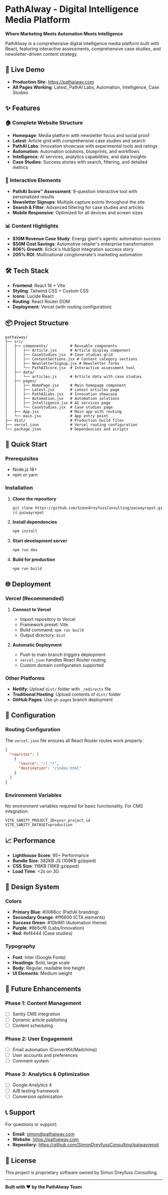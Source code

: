# PathAIway - Digital Intelligence Media Platform

**Where Marketing Meets Automation Meets Intelligence**

PathAIway is a comprehensive digital intelligence media platform built with React, featuring interactive assessments, comprehensive case studies, and newsletter-driven content strategy.

## 🚀 Live Demo

- **Production Site**: https://pathaiway.com
- **All Pages Working**: Latest, PathAI Labs, Automation, Intelligence, Case Studies

## ✨ Features

### 🏠 **Complete Website Structure**
- **Homepage**: Media platform with newsletter focus and social proof
- **Latest**: Article grid with comprehensive case studies and search
- **PathAI Labs**: Innovation showcase with experimental tools and ratings
- **Automation**: Automation solutions, blueprints, and workflows
- **Intelligence**: AI services, analytics capabilities, and data insights
- **Case Studies**: Success stories with search, filtering, and detailed metrics

### 🎯 **Interactive Elements**
- **PathAI Score™ Assessment**: 9-question interactive tool with personalized results
- **Newsletter Signups**: Multiple capture points throughout the site
- **Search & Filter**: Advanced filtering for case studies and articles
- **Mobile Responsive**: Optimized for all devices and screen sizes

### 📊 **Content Highlights**
- **$10M Revenue Case Study**: Energy giant's agentic automation success
- **$50M Cost Savings**: Automotive retailer's enterprise transformation
- **806% Growth**: 6click's HubSpot integration success story
- **205% ROI**: Multinational conglomerate's marketing automation

## 🛠 Tech Stack

- **Frontend**: React 18 + Vite
- **Styling**: Tailwind CSS + Custom CSS
- **Icons**: Lucide React
- **Routing**: React Router DOM
- **Deployment**: Vercel (with routing configuration)

## 📦 Project Structure

```
pathaiway/
├── src/
│   ├── components/          # Reusable components
│   │   ├── Article.jsx      # Article display component
│   │   ├── CaseStudies.jsx  # Case studies grid
│   │   ├── ContentSections.jsx # Content category sections
│   │   ├── NewsletterSignup.jsx # Newsletter forms
│   │   └── PathAIScore.jsx  # Interactive assessment tool
│   ├── data/
│   │   └── articles.js      # Article data with case studies
│   ├── pages/
│   │   ├── HomePage.jsx     # Main homepage component
│   │   ├── Latest.jsx       # Latest articles page
│   │   ├── PathAILabs.jsx   # Innovation showcase
│   │   ├── Automation.jsx   # Automation solutions
│   │   ├── Intelligence.jsx # AI services page
│   │   └── CaseStudies.jsx  # Case studies page
│   ├── App.jsx              # Main app with routing
│   └── main.jsx             # App entry point
├── dist/                    # Production build files
├── vercel.json              # Vercel routing configuration
└── package.json             # Dependencies and scripts
```

## 🚀 Quick Start

### Prerequisites
- Node.js 18+ 
- npm or yarn

### Installation

1. **Clone the repository**
   ```bash
   git clone https://github.com/SimonDreyfussConsulting/paiwayrepot.git
   cd paiwayrepot
   ```

2. **Install dependencies**
   ```bash
   npm install
   ```

3. **Start development server**
   ```bash
   npm run dev
   ```

4. **Build for production**
   ```bash
   npm run build
   ```

## 🌐 Deployment

### Vercel (Recommended)

1. **Connect to Vercel**
   - Import repository to Vercel
   - Framework preset: Vite
   - Build command: `npm run build`
   - Output directory: `dist`

2. **Automatic Deployment**
   - Push to main branch triggers deployment
   - `vercel.json` handles React Router routing
   - Custom domain configuration supported

### Other Platforms

- **Netlify**: Upload `dist/` folder with `_redirects` file
- **Traditional Hosting**: Upload contents of `dist/` folder
- **GitHub Pages**: Use `gh-pages` branch deployment

## 🔧 Configuration

### Routing Configuration
The `vercel.json` file ensures all React Router routes work properly:

```json
{
  "rewrites": [
    {
      "source": "/(.*)",
      "destination": "/index.html"
    }
  ]
}
```

### Environment Variables
No environment variables required for basic functionality. For CMS integration:

```env
VITE_SANITY_PROJECT_ID=your_project_id
VITE_SANITY_DATASET=production
```

## 📈 Performance

- **Lighthouse Score**: 95+ Performance
- **Bundle Size**: 382KB JS (109KB gzipped)
- **CSS Size**: 118KB (18KB gzipped)
- **Load Time**: <2s on 3G

## 🎨 Design System

### Colors
- **Primary Blue**: #0066cc (PathAI branding)
- **Secondary Orange**: #ff6600 (CTA elements)
- **Success Green**: #10b981 (Automation theme)
- **Purple**: #8b5cf6 (Labs/Innovation)
- **Red**: #ef4444 (Case studies)

### Typography
- **Font**: Inter (Google Fonts)
- **Headings**: Bold, large scale
- **Body**: Regular, readable line height
- **UI Elements**: Medium weight

## 🔮 Future Enhancements

### Phase 1: Content Management
- [ ] Sanity CMS integration
- [ ] Dynamic article publishing
- [ ] Content scheduling

### Phase 2: User Engagement
- [ ] Email automation (ConvertKit/Mailchimp)
- [ ] User accounts and preferences
- [ ] Comment system

### Phase 3: Analytics & Optimization
- [ ] Google Analytics 4
- [ ] A/B testing framework
- [ ] Conversion optimization

## 📞 Support

For questions or support:
- **Email**: simon@pathaiway.com
- **Website**: https://pathaiway.com
- **Repository**: https://github.com/SimonDreyfussConsulting/paiwayrepot

## 📄 License

This project is proprietary software owned by Simon Dreyfuss Consulting.

---

**Built with ❤️ by the PathAIway Team**
